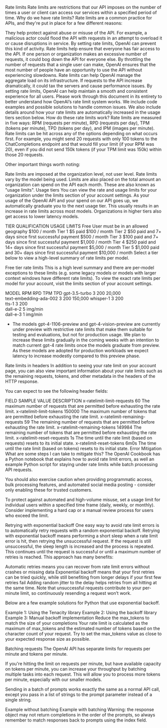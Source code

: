 Rate limits
Rate limits are restrictions that our API imposes on the number of times a user or client can access our services within a specified period of time.
Why do we have rate limits?
Rate limits are a common practice for APIs, and they're put in place for a few different reasons:

They help protect against abuse or misuse of the API. For example, a malicious actor could flood the API with requests in an attempt to overload it or cause disruptions in service. By setting rate limits, OpenAI can prevent this kind of activity.
Rate limits help ensure that everyone has fair access to the API. If one person or organization makes an excessive number of requests, it could bog down the API for everyone else. By throttling the number of requests that a single user can make, OpenAI ensures that the most number of people have an opportunity to use the API without experiencing slowdowns.
Rate limits can help OpenAI manage the aggregate load on its infrastructure. If requests to the API increase dramatically, it could tax the servers and cause performance issues. By setting rate limits, OpenAI can help maintain a smooth and consistent experience for all users.
Please work through this document in its entirety to better understand how OpenAI’s rate limit system works. We include code examples and possible solutions to handle common issues. We also include details around how your rate limits are automatically increased in the usage tiers section below.
How do these rate limits work?
Rate limits are measured in five ways: RPM (requests per minute), RPD (requests per day), TPM (tokens per minute), TPD (tokens per day), and IPM (images per minute). Rate limits can be hit across any of the options depending on what occurs first. For example, you might send 20 requests with only 100 tokens to the ChatCompletions endpoint and that would fill your limit (if your RPM was 20), even if you did not send 150k tokens (if your TPM limit was 150k) within those 20 requests.

Other important things worth noting:

Rate limits are imposed at the organization level, not user level.
Rate limits vary by the model being used.
Limits are also placed on the total amount an organization can spend on the API each month. These are also known as "usage limits".
Usage tiers
You can view the rate and usage limits for your organization under the limits section of your account settings. As your usage of the OpenAI API and your spend on our API goes up, we automatically graduate you to the next usage tier. This usually results in an increase in rate limits across most models. Organizations in higher tiers also get access to lower latency models.

TIER	QUALIFICATION	USAGE LIMITS
Free	User must be in an allowed geography	$100 / month
Tier 1	$5 paid	$100 / month
Tier 2	$50 paid and 7+ days since first successful payment	$500 / month
Tier 3	$100 paid and 7+ days since first successful payment	$1,000 / month
Tier 4	$250 paid and 14+ days since first successful payment	$5,000 / month
Tier 5	$1,000 paid and 30+ days since first successful payment	$10,000 / month
Select a tier below to view a high-level summary of rate limits per model.

Free tier rate limits
This is a high level summary and there are per-model exceptions to these limits (e.g. some legacy models or models with larger context windows have different rate limits). To view the exact rate limits per model for your account, visit the limits section of your account settings.

MODEL	RPM	RPD	TPM	TPD
gpt-3.5-turbo	3	200	20,000	
text-embedding-ada-002	3	200	150,000	
whisper-1	3	200		
tts-1	3	200		
dall-e-2	5 img/min			
dall-e-3	1 img/min			
* The models gpt-4-1106-preview and gpt-4-vision-preview are currently under preview with restrictive rate limits that make them suitable for testing and evaluations, but not for production usage. We plan to increase these limits gradually in the coming weeks with an intention to match current gpt-4 rate limits once the models graduate from preview. As these models are adopted for production workloads we expect latency to increase modestly compared to this preview phase.

Rate limits in headers
In addition to seeing your rate limit on your account page, you can also view important information about your rate limits such as the remaining requests, tokens, and other metadata in the headers of the HTTP response.

You can expect to see the following header fields:

FIELD	SAMPLE VALUE	DESCRIPTION
x-ratelimit-limit-requests	60	The maximum number of requests that are permitted before exhausting the rate limit.
x-ratelimit-limit-tokens	150000	The maximum number of tokens that are permitted before exhausting the rate limit.
x-ratelimit-remaining-requests	59	The remaining number of requests that are permitted before exhausting the rate limit.
x-ratelimit-remaining-tokens	149984	The remaining number of tokens that are permitted before exhausting the rate limit.
x-ratelimit-reset-requests	1s	The time until the rate limit (based on requests) resets to its initial state.
x-ratelimit-reset-tokens	6m0s	The time until the rate limit (based on tokens) resets to its initial state.
Error Mitigation
What are some steps I can take to mitigate this?
The OpenAI Cookbook has a Python notebook that explains how to avoid rate limit errors, as well an example Python script for staying under rate limits while batch processing API requests.

You should also exercise caution when providing programmatic access, bulk processing features, and automated social media posting - consider only enabling these for trusted customers.

To protect against automated and high-volume misuse, set a usage limit for individual users within a specified time frame (daily, weekly, or monthly). Consider implementing a hard cap or a manual review process for users who exceed the limit.

Retrying with exponential backoff
One easy way to avoid rate limit errors is to automatically retry requests with a random exponential backoff. Retrying with exponential backoff means performing a short sleep when a rate limit error is hit, then retrying the unsuccessful request. If the request is still unsuccessful, the sleep length is increased and the process is repeated. This continues until the request is successful or until a maximum number of retries is reached. This approach has many benefits:

Automatic retries means you can recover from rate limit errors without crashes or missing data
Exponential backoff means that your first retries can be tried quickly, while still benefiting from longer delays if your first few retries fail
Adding random jitter to the delay helps retries from all hitting at the same time.
Note that unsuccessful requests contribute to your per-minute limit, so continuously resending a request won’t work.

Below are a few example solutions for Python that use exponential backoff.

Example 1: Using the Tenacity library
Example 2: Using the backoff library
Example 3: Manual backoff implementation
Reduce the max_tokens to match the size of your completions
Your rate limit is calculated as the maximum of max_tokens and the estimated number of tokens based on the character count of your request. Try to set the max_tokens value as close to your expected response size as possible.

Batching requests
The OpenAI API has separate limits for requests per minute and tokens per minute.

If you're hitting the limit on requests per minute, but have available capacity on tokens per minute, you can increase your throughput by batching multiple tasks into each request. This will allow you to process more tokens per minute, especially with our smaller models.

Sending in a batch of prompts works exactly the same as a normal API call, except you pass in a list of strings to the prompt parameter instead of a single string.

Example without batching
Example with batching
Warning: the response object may not return completions in the order of the prompts, so always remember to match responses back to prompts using the index field.